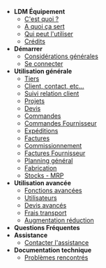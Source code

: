 <!-- docs/_sidebar.md -->

- **LDM Équipement**
  - [C'est quoi ?](/cest_quoi)
  - [A quoi ça sert](/a_quoi_ca_sert)
  - [Qui peut l'utiliser](/qui_peut_utiliser)
  - [Crédits](/credits)
- **Démarrer**
  - [Considérations générales](/considerations_generales)
  - [Se connecter](/se_connecter)
- **Utilisation générale**
  - [Tiers](/tiers)
  - [Client, contact, etc...](/clients)
  - [Suivi relation client](/suivi_relation_clients)
  - [Projets](/projets)
  - [Devis](/devis)
  - [Commandes](/commandes)
  - [Commandes Fournisseur](/commandes_fournisseur)
  - [Expéditions](/expeditions)
  - [Factures](/factures)
  - [Commissionnement](/commissions)
  - [Factures Fournisseur](/factures_fournisseurs)
  - [Planning général](/planning_general)
  - [Fabrication](/fabrication)
  - [Stocks - MRP](/stocks_mrp)             
- **Utilisation avancée**
  - [Fonctions avancées](/fonctions_avancees)
  - [Utilisateurs](/utilisateurs)
  - [Devis avancés](/devis_avances)
  - [Frais transport](/module_frais_transport)
  - [Augmentation réduction](/module_augmentation_reduction)
- **Questions Fréquentes**
- **Assistance**
	- [Contacter l'assistance](/contact_assistance)
- **Documentation technique**
  - [Problèmes rencontrés](/problemes_rencontres)
	

